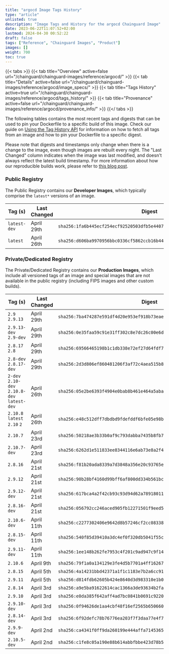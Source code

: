 ```yaml
---
title: "argocd Image Tags History"
type: "article"
unlisted: true
description: "Image Tags and History for the argocd Chainguard Image"
date: 2023-06-22T11:07:52+02:00
lastmod: 2024-04-30 00:52:22
draft: false
tags: ["Reference", "Chainguard Images", "Product"]
images: []
weight: 700
toc: true
---
```


{{< tabs >}}
{{< tab title="Overview" active=false url="/chainguard/chainguard-images/reference/argocd/" >}}
{{< tab title="Details" active=false url="/chainguard/chainguard-images/reference/argocd/image_specs/" >}}
{{< tab title="Tags History" active=true url="/chainguard/chainguard-images/reference/argocd/tags_history/" >}}
{{< tab title="Provenance" active=false url="/chainguard/chainguard-images/reference/argocd/provenance_info/" >}}
{{</ tabs >}}

The following tables contains the most recent tags and digests that can be used to pin your Dockerfile to a specific build of this image. Check our guide on [Using the Tag History API](/chainguard/chainguard-images/using-the-tag-history-api/) for information on how to fetch all tags from an image and how to pin your Dockerfile to a specific digest.

Please note that digests and timestamps only change when there is a change to the image, even though images are rebuilt every night. The "Last Changed" column indicates when the image was last modified, and doesn't always reflect the latest build timestamp. For more information about how our reproducible builds work, please refer to [this blog post](https://www.chainguard.dev/unchained/reproducing-chainguards-reproducible-image-builds).

### Public Registry
The Public Registry contains our **Developer Images**, which typically comprise the `latest*` versions of an image.

| Tag (s)       | Last Changed | Digest                                                                    |
|---------------|--------------|---------------------------------------------------------------------------|
|  `latest-dev` | April 29th   | `sha256:1fa6b445ecf254ecf92520503dfb5e4407571c1755dbbfbc529032f0b4c33f6a` |
|  `latest`     | April 26th   | `sha256:d606ba9970956bbc0336cf5862ccb16b440fcaa21517505f0346418317619252` |


### Private/Dedicated Registry
The Private/Dedicated Registry contains our **Production Images**, which include all versioned tags of an image and special images that are not available in the public registry (including FIPS images and other custom builds).

| Tag (s)                                       | Last Changed | Digest                                                                    |
|-----------------------------------------------|--------------|---------------------------------------------------------------------------|
|  `2.9` `2.9.13`                               | April 29th   | `sha256:7ba474287e591df4d20e953ef918b73eaeb1e26de762c9f8e37a4b109230e5b7` |
|  `2.9.13-dev` `2.9-dev`                       | April 29th   | `sha256:0e35faa59c91e31ff302c8e7dc26c00e6d4f1b860c1503dbc582368d99abe4bd` |
|  `2.8.17` `2.8`                               | April 29th   | `sha256:69566465198b1c1db338e72ef27d64fdf73d42d53e1f98e2f87bda4deac725fa` |
|  `2.8-dev` `2.8.17-dev`                       | April 29th   | `sha256:2d3d806ef860481206f3af72c4aea515b8a8a2d494e82ac3820aab4a87fd4954` |
|  `2-dev` `2.10-dev` `2.10.8-dev` `latest-dev` | April 26th   | `sha256:05e2be6393f4904e0bab8b461e464a5aba278455c00b4ba2366dfbc617a336fc` |
|  `2.10.8` `latest` `2.10` `2`                 | April 26th   | `sha256:e48c512dff7dbdbd9fdefddf6bfe05e98bd77a4e35a468ef5f2fb0700ea4dfdf` |
|  `2.10.7`                                     | April 23rd   | `sha256:50218ae3b33b0af9c793dabba7435b8fb77a39521eda1bfc9d23945f6c54a5db` |
|  `2.10.7-dev`                                 | April 23rd   | `sha256:6262d1e511833ee8344116e6ab73e8a2f4eb2bb7fcbaf2113f8646552be641f5` |
|  `2.8.16`                                     | April 21st   | `sha256:f81b20ada8339a7d3848a356e20c93765e9d7a6106c6bca6d412c23975a8f5a5` |
|  `2.9.12`                                     | April 21st   | `sha256:90b28bf4160d99bff6af800dd334b561bc2867b7e4e96cca198383471f8ce5fe` |
|  `2.9.12-dev`                                 | April 21st   | `sha256:617bca4a2f42cb93c93d94d62a78918011b97ed3c37ba73c099254a079963cf2` |
|  `2.8.16-dev`                                 | April 21st   | `sha256:056792cc246aced905fb12271501f9eed528a3b22af8d43d937f921e728cdc17` |
|  `2.10.6-dev`                                 | April 11th   | `sha256:c2277302406e9642d8b57246cf2cc083389e7e7a81f5f25126ebd53c63ef15ca` |
|  `2.8.15-dev`                                 | April 11th   | `sha256:540f85d39410a3dc4ef0f320db5041f55cb22238a7509ec6797c0f0fa1e7ccee` |
|  `2.9.11-dev`                                 | April 11th   | `sha256:1ee148b262fe7953c4f201c9ad947c9f14dfef115b59bf546fa2a59804a9b58d` |
|  `2.10.6`                                     | April 9th    | `sha256:79f1a0a134129e3fe4d5b7701a4ff162679b156343d5adffaa88dae5a1600804` |
|  `2.8.15`                                     | April 5th    | `sha256:4a14231bbd42371a1f1c1183e7b2a6cc913119c474df8d41a58f2c24f12715e0` |
|  `2.9.11`                                     | April 5th    | `sha256:d814fdb62605b424e8640d3d983310e1b069704cb0a61d3dd0f042835a9acf01` |
|  `2.8.14`                                     | April 3rd    | `sha256:a9e5ba91622614cac1366a3de93634b2fa13b43618654375185a9cb1ae1da714` |
|  `2.9.10`                                     | April 3rd    | `sha256:e0da385f642aff4ad7bc0841b0691c9220635b27058669e55f9889b74a809c67` |
|  `2.9.10-dev`                                 | April 3rd    | `sha256:0f94626de1aa4cbf48f16ef2565b65066019e5ec67c83b3258e6f28910a98c01` |
|  `2.8.14-dev`                                 | April 3rd    | `sha256:6f92defc78b76776ea203f7f3daa77e4f7d8e53f5174abe353d029e72a56b91f` |
|  `2.9.9-dev`                                  | April 2nd    | `sha256:ca4341f0ff9da260199e444affa71453656ac54fa7d30283070d26cd4f45a7d7` |
|  `2.10.5-dev`                                 | April 2nd    | `sha256:c1fe8c05a190e88b614abbfbbe423d78b54021e160d65f589ce1ccbf60eecc00` |

